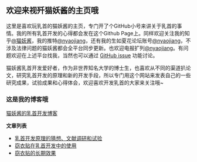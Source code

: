 ## 欢迎来视歼猫妖酱的主页哦

这里是喜欢玩乳首的猫妖酱的主页，专门开了个GitHub小号来讲关于乳首的事情。我的所有乳首开发的心得都会发在这个Github Page上。同样欢迎关注我的知乎[@猫妖酱](https://www.zhihu.com/people/mao-yao-jiang-68)，我的推特[@nyaojiang](https://twitter.com/nyaojiang)，还有我的生如夏花论坛账号[@nyaojiang](https://bbs.viva-la-vita.org/u/microbones)，不涉及法律问题的猫妖酱都会全平台同步更新。也欢迎电报扩列[@nyaojiang](https://t.me/nyaojiang)。有问题欢迎在上述平台找我，当然也可以通过 [GitHub issue](https://github.com/nyaojiang/nyaojiang.github.io/issues) 功能讨论。

猫妖酱乳首开发爱好者，作为非世界知名大学的博士生，也喜欢从不同的渠道扒论文，研究乳首开发的原理和新的开发手段，所以专门用这个网站来发表自己的一些研究成果，试验成果和心得体会，欢迎喜欢开发乳首的大家来关注哦~

### 这是我的博客哦

[猫妖酱的乳首开发博客](https://nyaojiang.github.io/blogs/)

**文章列表**

- [乳首开发原理的猜想、文献调研和试验](https://nyaojiang.github.io/blogs/post/ru-shou-kai-fa-yuan-li-de-cai-xiang-wen-xian-diao-yan-he-shi-yan/)
- [窃衣贴在乳首开发中的使用](https://nyaojiang.github.io/blogs/post/qie-yi-tie-zai-ru-shou-kai-fa-zhong-de-shi-yong/)
- [窃衣贴的长期效果](https://nyaojiang.github.io/blogs/post/qie-yi-tie-de-chang-qi-xiao-guo/)
